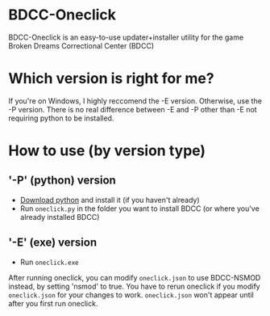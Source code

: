 # BDCC-Oneclick
BDCC-Oneclick is an easy-to-use updater+installer utility for the game Broken Dreams Correctional Center (BDCC)

# Which version is right for me?
If you're on Windows, I highly reccomend the -E version. Otherwise, use the -P version.
There is no real difference between -E and -P other than -E not requiring python to be installed. 

# How to use (by version type)

## '-P' (python) version 
- [Download python](https://www.python.org/downloads/) and install it (if you haven't already)
- Run ``oneclick.py`` in the folder you want to install BDCC (or where you've already installed BDCC)

## '-E' (exe) version 
- Run ``oneclick.exe``

After running oneclick, you can modify ``oneclick.json`` to use BDCC-NSMOD instead, by setting 'nsmod' to true.
You have to rerun oneclick if you modify ``oneclick.json`` for your changes to work.
``oneclick.json`` won't appear until after you first run oneclick.


